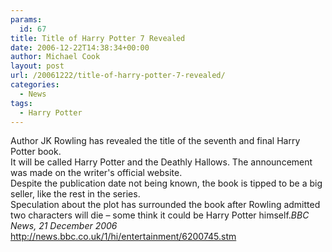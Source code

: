 ```yaml
---
params:
  id: 67
title: Title of Harry Potter 7 Revealed
date: 2006-12-22T14:38:34+00:00
author: Michael Cook
layout: post
url: /20061222/title-of-harry-potter-7-revealed/
categories:
  - News
tags:
  - Harry Potter
---
```

<p align="left">
  <p align="left">
    Author JK Rowling has revealed the title of the seventh and final Harry Potter book.<br /> It will be called Harry Potter and the Deathly Hallows. The announcement was made on the writer's official website.<br /> Despite the publication date not being known, the book is tipped to be a big seller, like the rest in the series.<br /> Speculation about the plot has surrounded the book after Rowling admitted two characters will die – some think it could be Harry Potter himself.<em>BBC News, 21 December 2006</em><br /> <a href="http://news.bbc.co.uk/1/hi/entertainment/6200745.stm" target="_blank">http://news.bbc.co.uk/1/hi/entertainment/6200745.stm</a>
  </p>
